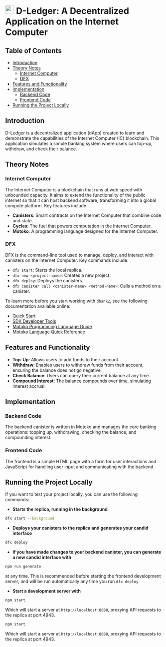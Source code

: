 # <img src="https://github.com/sssshefer/d-ledger/assets/63253440/cfd6e620-e108-4b03-b296-a7b0870b0e4e" width="28"> D-Ledger: A Decentralized Application on the Internet Computer

## Table of Contents
- [Introduction](#introduction)
- [Theory Notes](#theory-notes)
  - [Internet Computer](#internet-computer)
  - [DFX](#dfx)
- [Features and Functionality](#features-and-functionality)
- [Implementation](#implementation)
  - [Backend Code](#backend-code)
  - [Frontend Code](#frontend-code)
- [Running the Project Locally](#running-the-project-locally)

## Introduction
D-Ledger is a decentralized application (dApp) created to learn and demonstrate the capabilities of the Internet Computer (IC) blockchain. This application simulates a simple banking system where users can top-up, withdraw, and check their balance.

## Theory Notes

### Internet Computer
The Internet Computer is a blockchain that runs at web speed with unbounded capacity. It aims to extend the functionality of the public internet so that it can host backend software, transforming it into a global compute platform. Key features include:
- **Canisters**: Smart contracts on the Internet Computer that combine code and state.
- **Cycles**: The fuel that powers computation in the Internet Computer.
- **Motoko**: A programming language designed for the Internet Computer.

### DFX
DFX is the command-line tool used to manage, deploy, and interact with canisters on the Internet Computer. Key commands include:
- `dfx start`: Starts the local replica.
- `dfx new <project-name>`: Creates a new project.
- `dfx deploy`: Deploys the canisters.
- `dfx canister call <canister-name> <method-name>`: Calls a method on a canister.

To learn more before you start working with `dbank2`, see the following documentation available online:
- [Quick Start](https://internetcomputer.org/docs/current/developer-docs/setup/deploy-locally)
- [SDK Developer Tools](https://internetcomputer.org/docs/current/developer-docs/setup/install)
- [Motoko Programming Language Guide](https://internetcomputer.org/docs/current/motoko/main/motoko)
- [Motoko Language Quick Reference](https://internetcomputer.org/docs/current/motoko/main/language-manual)

## Features and Functionality
- **Top-Up**: Allows users to add funds to their account.
- **Withdraw**: Enables users to withdraw funds from their account, ensuring the balance does not go negative.
- **Check Balance**: Users can query their current balance at any time.
- **Compound Interest**: The balance compounds over time, simulating interest accrual.

## Implementation

### Backend Code
The backend canister is written in Motoko and manages the core banking operations: topping up, withdrawing, checking the balance, and compounding interest.

### Frontend Code
The frontend is a simple HTML page with a form for user interactions and JavaScript for handling user input and communicating with the backend.

## Running the Project Locally
If you want to test your project locally, you can use the following commands:

- **Starts the replica, running in the background**
```bash
dfx start --background
```

- **Deploys your canisters to the replica and generates your candid interface**
```bash
dfx deploy
```

- **If you have made changes to your backend canister, you can generate a new candid interface with**
```bash
npm run generate
```
at any time. This is recommended before starting the frontend development server, and will be run automatically any time you run `dfx deploy`

- **Start a development server with**
```bash
npm start
```
Which will start a server at `http://localhost:8080`, proxying API requests to the replica at port 4943.

```bash
npm start
```

Which will start a server at `http://localhost:8080`, proxying API requests to the replica at port 4943.

